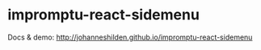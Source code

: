 # impromptu-react-sidemenu

Docs &amp; demo:
http://johanneshilden.github.io/impromptu-react-sidemenu
